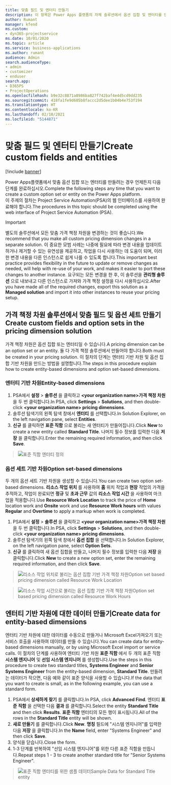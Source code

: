 ```yaml
---
title: 맞춤 필드 및 엔터티 만들기
description: 이 항목은 Power Apps 플랫폼의 자체 솔루션에서 옵션 집합 및 엔터티를 만드는 방법을 설명합니다.
author: Rumant
manager: kfend
ms.custom:
- dyn365-projectservice
ms.date: 10/01/2020
ms.topic: article
ms.service: business-applications
ms.author: rumant
audience: Admin
search.audienceType:
- admin
- customizer
- enduser
search.app:
- D365PS
- ProjectOperations
ms.openlocfilehash: b9e32c8871a8986ba827f742baf4e4d5cd9dd235
ms.sourcegitcommit: 418fa1fe9d605b8faccc2d5dee1b04b4e753f194
ms.translationtype: HT
ms.contentlocale: ko-KR
ms.lasthandoff: 02/10/2021
ms.locfileid: "5144871"
---
```

# <a name="create-custom-fields-and-entities"></a><span data-ttu-id="9b35a-103">맞춤 필드 및 엔터티 만들기</span><span class="sxs-lookup"><span data-stu-id="9b35a-103">Create custom fields and entities</span></span> 

[!include [banner](../includes/psa-now-project-operations.md)]

<span data-ttu-id="9b35a-104">Power Apps플랫폼에서 맞춤 옵션 집합 또는 엔터티를 만들려는 경우 언제든지 다음 단계를 완료하십시오.</span><span class="sxs-lookup"><span data-stu-id="9b35a-104">Complete the following steps any time that you want to create a custom option set or entity on the Power Apps platform.</span></span>  
<span data-ttu-id="9b35a-105">이 주제의 절차는 Project Service Automation(PSA)의 웹 인터페이스를 사용하여 완료해야 합니다.</span><span class="sxs-lookup"><span data-stu-id="9b35a-105">The procedures in this topic should be completed using the web interface of Project Service Automation (PSA).</span></span>

> [!IMPORTANT]
> <span data-ttu-id="9b35a-106">별도의 솔루션에서 모든 맞춤 가격 책정 차원을 변경하는 것이 좋습니다.</span><span class="sxs-lookup"><span data-stu-id="9b35a-106">We recommend that you make all custom pricing dimension changes in a separate solution.</span></span> <span data-ttu-id="9b35a-107">이 중요한 모범 사례는 나중에 필요에 따라 변경 내용을 업데이트하거나 제거할 수 있는 유연성을 제공하고, 작업을 다시 사용하는 데 도움이 되며, 이러한 변경 내용을 다른 인스턴스로 쉽게 나를 수 있도록 합니다.</span><span class="sxs-lookup"><span data-stu-id="9b35a-107">This important best practice provides flexibility in the future to update or remove changes as needed, will help with re-use of your work, and makes it easier to port these changes to another instance.</span></span> <span data-ttu-id="9b35a-108">요구되는 모든 변경을 한 후, 이 솔루션을 **관리형 솔루션** 으로 내보내고 다른 인스턴스로 가져와 가격 책정 설정을 다시 사용하십시오.</span><span class="sxs-lookup"><span data-stu-id="9b35a-108">After you have made all of the required changes, export this solution as a **Managed solution** and import it into other instances to reuse your pricing setup.</span></span>

  
## <a name="create-custom-fields-and-option-sets-in-the-pricing-dimension-solution"></a><span data-ttu-id="9b35a-109">가격 책정 차원 솔루션에서 맞춤 필드 및 옵션 세트 만들기</span><span class="sxs-lookup"><span data-stu-id="9b35a-109">Create custom fields and option sets in the pricing dimension solution</span></span>

<span data-ttu-id="9b35a-110">가격 책정 차원은 옵션 집합 또는 엔터티일 수 있습니다.</span><span class="sxs-lookup"><span data-stu-id="9b35a-110">A pricing dimension can be an option set or an entity.</span></span> <span data-ttu-id="9b35a-111">둘 다 가격 책정 솔루션에서 만들어야 합니다.</span><span class="sxs-lookup"><span data-stu-id="9b35a-111">Both must be created in your pricing solution.</span></span> <span data-ttu-id="9b35a-112">이 절차의 단계는 엔터티 기반 차원 및 옵션 집합 기반 차원을 만드는 방법을 설명합니다.</span><span class="sxs-lookup"><span data-stu-id="9b35a-112">The steps in this procedure explain how to create entity-based dimensions and option set-based dimensions.</span></span>

### <a name="entity-based-dimensions"></a><span data-ttu-id="9b35a-113">엔터티 기반 차원</span><span class="sxs-lookup"><span data-stu-id="9b35a-113">Entity-based dimensions</span></span>

1. <span data-ttu-id="9b35a-114">PSA에서 **설정** > **솔루션** 을 클릭하고 **\<your organization name>가격 책정 차원** 을 두 번 클릭합니다.</span><span class="sxs-lookup"><span data-stu-id="9b35a-114">In PSA, click **Settings** > **Solutions**, and then double-click **\<your organization name> pricing dimensions**.</span></span>
2. <span data-ttu-id="9b35a-115">솔루션 탐색기의 왼쪽 탐색 창에서 **엔터티** 를 선택합니다.</span><span class="sxs-lookup"><span data-stu-id="9b35a-115">In Solution Explorer, on the left navigation pane, select **Entities**.</span></span>
3. <span data-ttu-id="9b35a-116">**신규** 를 클릭하면 **표준 직함** 으로 불리는 새 엔터티가 만들어집니다.</span><span class="sxs-lookup"><span data-stu-id="9b35a-116">Click **New** to create a new entity called **Standard Title**.</span></span> <span data-ttu-id="9b35a-117">나머지 필수 정보를 입력한 다음 **저장** 을 클릭합니다.</span><span class="sxs-lookup"><span data-stu-id="9b35a-117">Enter the remaining required information, and then click **Save**.</span></span>

> ![표준 직함 엔터티 정의](media/Standard-Title-entity-definition.png)


### <a name="option-set-based-dimensions"></a><span data-ttu-id="9b35a-119">옵션 세트 기반 차원</span><span class="sxs-lookup"><span data-stu-id="9b35a-119">Option set-based dimensions</span></span> 
<span data-ttu-id="9b35a-120">두 개의 옵션 세트 기반 차원을 생성할 수 있습니다.</span><span class="sxs-lookup"><span data-stu-id="9b35a-120">You can create two option set-based dimensions.</span></span> <span data-ttu-id="9b35a-121">**리소스 작업 위치** 를 사용하여 **홈** 위치 작업과 **현장** 작업의 가격을 추적하고, 작업이 완료되면 **정규** 및 **초과 근무** 값의 **리소스 작업 시간** 을 사용하여 마크업을 적용합니다.</span><span class="sxs-lookup"><span data-stu-id="9b35a-121">Use **Resource Work Location** to track the price of **Home** location work and **Onsite** work and use **Resource Work hours** with values **Regular** and **Overtime** to apply a markup when work is completed.</span></span>


1. <span data-ttu-id="9b35a-122">PSA에서 **설정** > **솔루션** 을 클릭하고 **\<your organization name>가격 책정 차원** 을 두 번 클릭합니다.</span><span class="sxs-lookup"><span data-stu-id="9b35a-122">In PSA, click **Settings** > **Solutions**, and then double-click  **\<your organization name> pricing dimensions**.</span></span> 
2. <span data-ttu-id="9b35a-123">솔루션 탐색기의 왼쪽 탐색 창에서 **옵션 집합** 을 선택합니다.</span><span class="sxs-lookup"><span data-stu-id="9b35a-123">In Solution Explorer, on the left navigation pane, select  **Option Sets**.</span></span> 
3. <span data-ttu-id="9b35a-124">**신규** 를 클릭하여 새 옵션 집합을 만들고, 나머지 필수 정보를 입력한 다음 **저장** 을 클릭합니다.</span><span class="sxs-lookup"><span data-stu-id="9b35a-124">Click **New** to create a new option set, enter the remaining required information, and then click **Save**.</span></span>

> ![<span data-ttu-id="9b35a-125">리소스 작업 위치로 불리는 옵션 집합 기반 가격 책정 차원</span><span class="sxs-lookup"><span data-stu-id="9b35a-125">Option set based pricing dimension called Resource Work Location</span></span> ](media/Option-set-PD-called-Resource-Work-Location.png)

> ![<span data-ttu-id="9b35a-126">리소스 작업 시간으로 불리는 옵션 집합 기반 가격 책정 차원</span><span class="sxs-lookup"><span data-stu-id="9b35a-126">Option set based pricing dimension called Resource Work Hours</span></span> ](media/Option-set-PD-called-Resource-Work-Hours.PNG)


## <a name="create-data-for-entity-based-dimensions"></a><span data-ttu-id="9b35a-127">엔터티 기반 차원에 대한 데이터 만들기</span><span class="sxs-lookup"><span data-stu-id="9b35a-127">Create data for entity-based dimensions</span></span>

<span data-ttu-id="9b35a-128">엔터티 기반 차원에 대한 데이터를 수동으로 만들거나 Microsoft Excel가져오기 또는 서비스 호출을 사용하여 데이터를 만들 수 있습니다.</span><span class="sxs-lookup"><span data-stu-id="9b35a-128">You can create data for entity-based dimensions manually, or by using Microsoft Excel import or service calls.</span></span> <span data-ttu-id="9b35a-129">이 절차의 단계를 사용하여 엔터티 기반 차원 **표준 직함** 에서 두 개의 표준 직함 **시스템 엔지니어** 및 **선임 시스템 엔지니어** 를 생성합니다.</span><span class="sxs-lookup"><span data-stu-id="9b35a-129">Use the steps in this procedure to create two standard titles, **Systems Engineer** and **Senior Systems Engineer** from the entity-based dimension, **Standard Title**.</span></span> <span data-ttu-id="9b35a-130">만들려는 데이터가 작으면, 다음 예와 같이 표준 양식을 사용할 수 있습니다.</span><span class="sxs-lookup"><span data-stu-id="9b35a-130">If the data that you want to create is small, as in the following example, you can use a standard form.</span></span>

1. <span data-ttu-id="9b35a-131">PSA에서 **상세하게 찾기** 를 클릭합니다.</span><span class="sxs-lookup"><span data-stu-id="9b35a-131">In PSA, click **Advanced Find**.</span></span> <span data-ttu-id="9b35a-132">엔터티 **표준 직함** 을 선택한 다음 **결과** 를 클릭합니다.</span><span class="sxs-lookup"><span data-stu-id="9b35a-132">Select the entity **Standard Title** and then click **Results**.</span></span> <span data-ttu-id="9b35a-133">**표준 직함** 엔터티의 모든 행이 표시됩니다.</span><span class="sxs-lookup"><span data-stu-id="9b35a-133">All of the rows in the **Standard Title** entity will be shown.</span></span>
2. <span data-ttu-id="9b35a-134">**새로 만들기** 를 클릭합니다.</span><span class="sxs-lookup"><span data-stu-id="9b35a-134">Click **New**.</span></span> <span data-ttu-id="9b35a-135">**명칭** 필드에 "시스템 엔지니어"를 입력한 다음 **저장** 을 클릭합니다.</span><span class="sxs-lookup"><span data-stu-id="9b35a-135">In the **Name** field, enter "Systems Engineer" and then click **Save**.</span></span>
3. <span data-ttu-id="9b35a-136">양식을 닫습니다.</span><span class="sxs-lookup"><span data-stu-id="9b35a-136">Close the form.</span></span> 
4. <span data-ttu-id="9b35a-137">1-3 단계를 반복하여 "선임 시스템 엔지니어"를 위한 다른 표준 직함을 만듭니다.</span><span class="sxs-lookup"><span data-stu-id="9b35a-137">Repeat steps 1 - 3 to create another standard title for "Senior Systems Engineer".</span></span>

> ![<span data-ttu-id="9b35a-138">표준 직함 엔터티를 위한 샘플 데이터</span><span class="sxs-lookup"><span data-stu-id="9b35a-138">Sample Data for Standard Title entity</span></span> ](media/ST-data.png)


